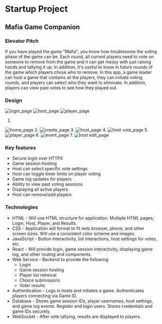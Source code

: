 # Startup Project

## Mafia Game Companion

### Elevator Pitch
If you have played the game "Mafia", you know how troublesome the voting phase of the game can be. Each round, all current players need to vote on someone to remove from the game and it can get messy with just raising hands and tallying it up. In addition, it's useful to know in future rounds of the game which players chose who to remove. In this app, a game leader can host a game that contains all the players, they can initiate voting rounds, and players can select who they want to eliminate. In addition, players can view past votes to see how they played out.

### Design
![login_page](https://github.com/kevin-dixon/startup/blob/main/Concept/Login_Page.png)
![host_page](https://github.com/kevin-dixon/startup/blob/main/Concept/Host_Page.png)
![player_page](https://github.com/kevin-dixon/startup/blob/main/Concept/Player_Page.png)

1.
![home_page](https://github.com/kevin-dixon/startup/blob/main/Concept/Home_Page_Concept.png)
2.
![create_page](https://github.com/kevin-dixon/startup/blob/main/Concept/Create_Account_Concept.png)
3.
![host_page](https://github.com/kevin-dixon/startup/blob/main/Concept/Host_Main_Page_Concept.png)
4.
![host vote_page](https://github.com/kevin-dixon/startup/blob/main/Concept/Host_Vote_Page_Concept.png)
5.
![player_page](https://github.com/kevin-dixon/startup/blob/main/Concept/Player_Main_Page_Concept.png)
6.
![event_page](https://github.com/kevin-dixon/startup/blob/main/Concept/Event_Page_Concept.png)
7.
![host edit_page](https://github.com/kevin-dixon/startup/blob/main/Concept/Host_EditPlayers_Page_Concept.png)


### Key features
* Secure login over HTTPS
* Game session hosting
* Host can select specific vote settings
* Host can toggle timer limits on player voting
* Game log updates for players
* Ability to view past voting sessions
* Displaying all active players
* Host can remove/add players

### Technologies
* HTML - Will use HTML structure for application. Multiple HTML pages; Login, Host, Player, and Results.
* CSS - Application will format to fit web browser, phone, and other screen sizes. Will use a consistent color scheme and images.
* JavaScript - Button interactivity, list interactions, host settings for votes, etc.
* React - Will provide login, game session interactivity, displaying game log, and other routing and components.
* Web Service - Backend to provide the following:
    * Login
    * Game session hosting
    * Player list retreival
    * Choice submissions
    * Voter results
* Authentication - Logs in hosts and initiates a game. Authenticates players connecting via Game ID.
* Database - Stores game session IDs, player usernames, host settings, and game log events. Register and login users. Stores credentials and game IDs securely.
* WebSocket - After vote tallying, results are displayed to players.
